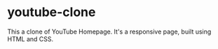 # youtube-clone
This a clone of YouTube Homepage. It's a responsive page, built using HTML and CSS.

